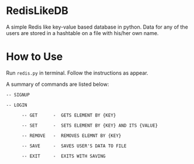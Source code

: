 # RedisLikeDB
A simple Redis like key-value based database in python. Data for any of the users are stored in a hashtable on a file with his/her own name.

# How to Use
Run ```redis.py``` in terminal. Follow the instructions as appear.

A summary of commands are listed below:

```
-- SIGNUP

-- LOGIN 

      -- GET      -  GETS ELEMENT BY {KEY}
      
      -- SET      -  SETS ELEMENT BY {KEY} AND ITS {VALUE}
      
      -- REMOVE   -  REMOVES ELEMNT BY {KEY}
      
      -- SAVE     -  SAVES USER'S DATA TO FILE
      
      -- EXIT     -  EXITS WITH SAVING
      
```
